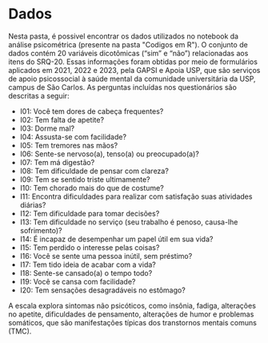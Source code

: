 # Dados

Nesta pasta, é possivel encontrar os dados utilizados no notebook da análise psicométrica (presente na pasta "Codigos em R"). O conjunto de dados contém 20 variáveis dicotômicas (“sim” e “não”) relacionadas aos itens do SRQ-20. Essas informações foram obtidas por meio de formulários aplicados em 2021, 2022 e 2023, pela GAPSI e Apoia USP, que são serviços de apoio psicossocial à saúde mental da comunidade universitária da USP, campus de São Carlos. As perguntas incluídas nos questionários são descritas a seguir:

* I01: Você tem dores de cabeça frequentes?
* I02: Tem falta de apetite?
* I03: Dorme mal?
* I04: Assusta-se com facilidade?
* I05: Tem tremores nas mãos?
* I06: Sente-se nervoso(a), tenso(a) ou preocupado(a)?
* I07: Tem má digestão?
* I08: Tem dificuldade de pensar com clareza?
* I09: Tem se sentido triste ultimamente?
* I10: Tem chorado mais do que de costume?
* I11: Encontra dificuldades para realizar com satisfação suas atividades diárias?
* I12: Tem dificuldade para tomar decisões?
* I13: Tem dificuldade no serviço (seu trabalho é penoso, causa-lhe sofrimento)?
* I14: É incapaz de desempenhar um papel útil em sua vida?
* I15: Tem perdido o interesse pelas coisas?
* I16: Você se sente uma pessoa inútil, sem préstimo?
* I17: Tem tido ideia de acabar com a vida?
* I18: Sente-se cansado(a) o tempo todo?
* I19: Você se cansa com facilidade?
* I20: Tem sensações desagradáveis no estômago?

A escala explora sintomas não psicóticos, como insônia, fadiga, alterações no apetite, dificuldades de pensamento, alterações de humor e problemas somáticos, que são manifestações típicas dos transtornos mentais comuns (TMC).
